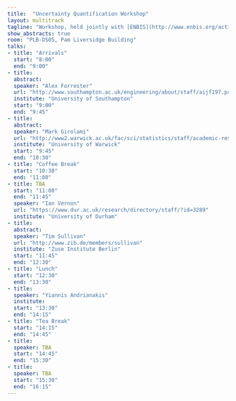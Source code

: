 ```yaml
---
title:  "Uncertainty Quantification Workshop"
layout: multitrack
tagline: "Workshop, held jointly with [ENBIS](http://www.enbis.org/activities/events/current/424_ENBIS_16_in_Sheffield/?_ts=1&_ts=1)"
show_abstracts: true
room: "PLB-DS05, Pam Liversidge Building"
talks:
- title: "Arrivals"
  start: "8:00"
  end: "9:00"
- title:
  abstract:
  speaker: "Alex Forrester"
  url: "http://www.southampton.ac.uk/engineering/about/staff/aijf197.page"
  institute: "University of Southampton"
  start: "9:00"
  end: "9:45"
- title:
  abstract:
  speaker: "Mark Girolami"
  url: "http://www2.warwick.ac.uk/fac/sci/statistics/staff/academic-research/girolami/"
  institute: "University of Warwick"
  start: "9:45"
  end: "10:30"
- title: "Coffee Break"
  start: "10:30"
  end: "11:00"
- title: TBA
  start: "11:00"
  end: "11:45"
  speaker: "Ian Vernon"
  url: "https://www.dur.ac.uk/research/directory/staff/?id=3289"
  institute: "University of Durham"
- title:
  abstract:
  speaker: "Tim Sullivan"
  url: "http://www.zib.de/members/sullivan"
  institute: "Zuse Institute Berlin"
  start: "11:45"
  end: "12:30"
- title: "Lunch"
  start: "12:30"
  end: "13:30"
- title:
  speaker: "Yiannis Andrianakis"
  institute:
  start: "13:30"
  end: "14:15"
- title: "Tea Break"
  start: "14:15"
  end: "14:45"
- title:
  speaker: TBA
  start: "14:45"
  end: "15:30"
- title:
  speaker: TBA
  start: "15:30"
  end: "16:15"
---
```

